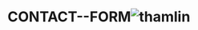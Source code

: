 # CONTACT--FORM![thamlin](https://github.com/user-attachments/assets/7416596b-3727-4d91-ae5f-7c04c658a5c6)
